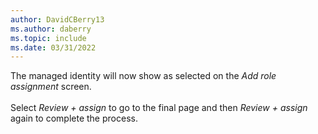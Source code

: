 ```yaml
---
author: DavidCBerry13
ms.author: daberry
ms.topic: include
ms.date: 03/31/2022
---
```

The managed identity will now show as selected on the *Add role assignment* screen.<br>
<br>
Select *Review + assign* to go to the final page and then *Review + assign* again to complete the process.
